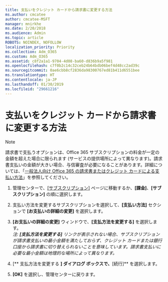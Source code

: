 ```yaml
---
title: 支払いをクレジット カードから請求書に変更する方法
ms.author: cmcatee
author: cmcatee-MSFT
manager: mnirkhe
ms.date: 2/20/2018
ms.audience: Admin
ms.topic: article
ROBOTS: NOINDEX, NOFOLLOW
localization_priority: Priority
ms.collection: Adm_O365
ms.custom: Adm_O365
ms.assetid: c8f2a1a1-9704-4d08-ba60-d836b9a5f981
ms.openlocfilehash: c7f0b2c14c32ceb24b64bdb06bef4d48cc2ad39c
ms.sourcegitcommit: 0ae6cbb8cf2836da98300767ed81b411d6551bee
ms.translationtype: HT
ms.contentlocale: ja-JP
ms.lasthandoff: 01/30/2019
ms.locfileid: "29661216"
---
```

# <a name="how-do-i-change-from-credit-card-payments-to-invoice"></a>支払いをクレジット カードから請求書に変更する方法

> [!NOTE]
> 請求書で支払うオプションは、Office 365 サブスクリプションの料金が一定の金額を超えた場合に限られます (サービスの提供場所によって異なります)。請求書支払いの金額が大きい場合、与信審査が必要になることがあります。詳細については、「[一般法人向け Office 365 の請求書またはクレジット カードによる支払い方法](https://support.office.com/article/734f4aab-df2d-4e9b-8cb1-691910bde216)」を参照してください。 
  
1. 管理センターで、[[サブスクリプション]](https://go.microsoft.com/fwlink/p/?linkid=842054) ページに移動するか、**[課金]**、**[サブスクリプション]** の順に選択します。
    
2. 支払い方法を変更するサブスクリプションを選択して、**[支払い方法]** セクションで **[お支払いの詳細の変更]** を選択します。
    
3. **[お支払いの詳細の変更]** ウィンドウで、**[支払方法を変更する]** を選択します。
<br>*注: **[支払方法を変更する]** リンクが表示されない場合、サブスクリプションが請求書支払いの最小金額を満たしておらず、クレジット カードまたは銀行口座から請求書に切り替えられないことを意味しています。請求書支払いに必要な最小金額は地理的な場所によって異なります。*
  
4. [** 支払方法を変更する **] ダイアログ ボックスで、**[続行]** を選択します。
    
5. **[OK]** を選択し、管理センターに戻ります。 
   